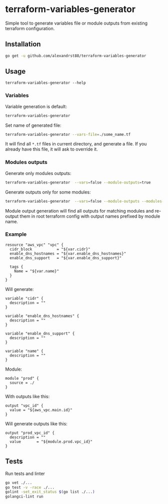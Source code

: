 # terraform-variables-generator

Simple tool to generate variables file or module outputs from existing terraform configuration.

## Installation

```bash
go get -u github.com/alexandrst88/terraform-variables-generator
```

## Usage

```
terraform-variables-generator --help
```

### Variables

Variable generation is default:

```bash
terraform-variables-generator
```

Set name of generated file:
```bash
terraform-variables-generator --vars-file=./some_name.tf
```

It will find all `*.tf` files in current directory, and generate a file. If you already have this file, it will ask to override it.

### Modules outputs

Generate only modules outputs:

```bash
terraform-variables-generator  --vars=false --module-outputs=true
```

Generate outputs only for some modules:
```bash
terraform-variables-generator  --vars=false --module-outputs --modules-filter "^module-name$"
```

Module output generation will find all outputs for matching modules and re-output them in root terraform config with output names prefixed by module name.

### Example

```hcl
resource "aws_vpc" "vpc" {
  cidr_block           = "${var.cidr}"
  enable_dns_hostnames = "${var.enable_dns_hostnames}"
  enable_dns_support   = "${var.enable_dns_support}"

  tags {
    Name = "${var.name}"
  }
}
```

Will generate:

```hcl
variable "cidr" {
  description = ""
}

variable "enable_dns_hostnames" {
  description = ""
}

variable "enable_dns_support" {
  description = ""
}

variable "name" {
  description = ""
}
```

Module:
```hcl
module "prod" {
  source = ./
}
```

With outputs like this:
```hcl
output "vpc_id" {
  value = "${aws_vpc.main.id}"
}
```

Will generate outputs like this:
```hcl
output "prod_vpc_id" {
  description = ""
  value       = "${module.prod.vpc_id}"
}
```

## Tests

Run tests and linter

```bash
go vet ./...
go test -v -race ./...
golint -set_exit_status $(go list ./...)
golangci-lint run
```
